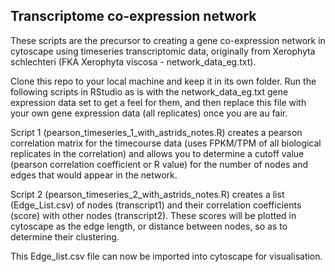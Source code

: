 ## Transcriptome co-expression network 

These scripts are the precursor to creating a gene co-expression network in cytoscape using timeseries transcriptomic data, 
originally from Xerophyta schlechteri (FKA Xerophyta viscosa - network_data_eg.txt). 

Clone this repo to your local machine and keep it in its own folder. Run the following scripts in RStudio as is with the network_data_eg.txt gene expression data set to get a feel for them, and then replace this file with your own gene expression data (all replicates) once you are au fair. 

Script 1 (pearson_timeseries_1_with_astrids_notes.R) creates a pearson correlation matrix for the timecourse data 
(uses FPKM/TPM of all biological replicates in the correlation) and allows you to determine a cutoff value (pearson 
correlation coefficient or R value) for the number of nodes and edges that would appear in the network.

Script 2 (pearson_timeseries_2_with_astrids_notes.R) creates a list (Edge_List.csv) of nodes (transcript1) and their correlation 
coefficients (score) with other nodes (transcript2). These scores will be plotted in cytoscape as the edge length, or distance 
between nodes, so as to determine their clustering. 

This Edge_list.csv file can now be imported into cytoscape for visualisation. 

